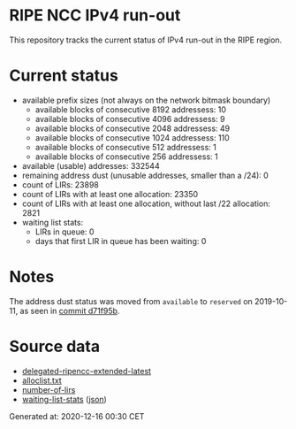 # RIPE NCC IPv4 run-out
This repository tracks the current status of IPv4 run-out in the RIPE region.

# Current status
- available prefix sizes (not always on the network bitmask boundary)
  - available blocks of consecutive 8192 addressess: 10
  - available blocks of consecutive 4096 addressess: 9
  - available blocks of consecutive 2048 addressess: 49
  - available blocks of consecutive 1024 addressess: 110
  - available blocks of consecutive 512 addressess: 1
  - available blocks of consecutive 256 addressess: 1
- available (usable) addresses: 332544
- remaining address dust (unusable addresses, smaller than a /24): 0
- count of LIRs: 23898
- count of LIRs with at least one allocation: 23350
- count of LIRs with at least one allocation, without last /22 allocation: 2821
- waiting list stats:
  - LIRs in queue: 0
  - days that first LIR in queue has been waiting: 0

# Notes
The address dust status was moved from `available` to `reserved` on 2019-10-11, as seen in [commit d71f95b](https://github.com/zajdee/ripe-ncc-ipv4-runout/commit/d71f95b1f7c9f639556e395e4ad0f41e54834954).

# Source data
- [delegated-ripencc-extended-latest](https://ftp.ripe.net/pub/stats/ripencc/delegated-ripencc-extended-latest)
- [alloclist.txt](https://ftp.ripe.net/pub/stats/ripencc/membership/alloclist.txt)
- [number-of-lirs](https://labs.ripe.net/statistics/number-of-lirs)
- [waiting-list-stats](https://www.ripe.net/manage-ips-and-asns/ipv4/ipv4-waiting-list) ([json](https://www-static.ripe.net/dynamic/ipv4-waiting-list/stats.json))

Generated at: 2020-12-16 00:30 CET
